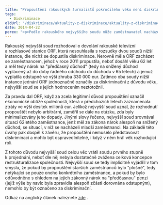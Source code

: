 ```yaml
---
title: "Propouštění rakouských žurnalistů pokročilého věku není diskriminační"
tags:
  - Diskriminace
oldUrl: "/diskriminace/aktuality-z-diskriminace/aktuality-z-diskriminace-2014/propousteni-rakouskych-zurnalistu-pokrocileho-veku-neni-diskriminacni/"
date: 2014-04-22
perex: "<p>Podle rakouského nejvyššího soudu může zaměstnavatel nacházející se v ekonomicky obtížné situaci propouštět primárně ty zaměstnance, kteří již mají nárok na předčasný důchod.  </p>"
---
```


<!-- imported from the old website -->

<p class="align-blok">Rakouský nejvyšší soud rozhodoval o dovolání rakouské televizní a rozhlasové stanice ORF, která nesouhlasila s rozsudky dvou soudů nižší instance, dle nichž se dopustila diskriminace. Nerovně měla ORF zacházet se zaměstnancem, jehož v roce 2011 propustila, neboť dosáhl věku 62 let a měl tedy nárok na &quot;předčasný důchod&quot; (tedy na snížený důchod vyplácený až do doby řádného odchodu do důchodu v 65 letech) a jemuž vyplatila odstupné ve výši zhruba 330 000 eur. Zatímco oba soudy nižší instance jednání ORF jednoznačně označily za diskriminační z důvodu věku, nejvyšší soud se s jejich hodnocením neztotožnil.</p><p class="align-blok">Za pravdu dal ORF, když za zcela legitimní důvod propouštění označil ekonomické obtíže společnosti, která v předchozích letech zaznamenala ztráty ve výši desítek miliónů eur. Jelikož nejvyšší soud uznal, že rozhodnutí propouštět nebylo arbitrární, zaměřil se dále na otázku, zda byly minimalizovány jeho dopady. Jinými slovy řečeno, nejvyšší soud srovnával situaci 62letého zaměstnance, jenž měl ze zákona nárok alespoň na snížený důchod, se situací, v níž se nacházeli mladší zaměstnanci. Na základě této úvahy pak dospěl k závěru, že propouštění nemuselo představovat diskriminaci a mohlo být ospravedlnitelné, i když v něm hrál věk rozhodující roli.</p><p class="align-blok">Z tohoto důvodu nejvyšší soud celou věc vrátil soudu prvního stupně k projednání, neboť dle něj nebyla dostatečně zvážena celková koncepce restrukturalizace společnosti. Nejvyšší soud se tedy implicitně vyjádřil v tom smyslu, že pokud by propouštění starších zaměstnanců bylo &quot;plošné&quot;, tedy netýkající se pouze onoho konkrétního zaměstnance, a pokud by bylo odůvodněno s ohledem na jejich zákonný nárok na &quot;předčasnou&quot; penzi (jejíž výše by navíc byla zpravidla alespoň zčásti dorovnána odstupným), nemohlo by být označeno za diskriminační.</p><p class="align-blok">Odkaz na anglický článek naleznete <a title="Otevření do nového okna" href="http://www.non-discrimination.net/content/media/AT-25-supreme%20court%20on%20redundancy%20of%20older%20workers.pdf" target="_blank">zde</a> .</p>
